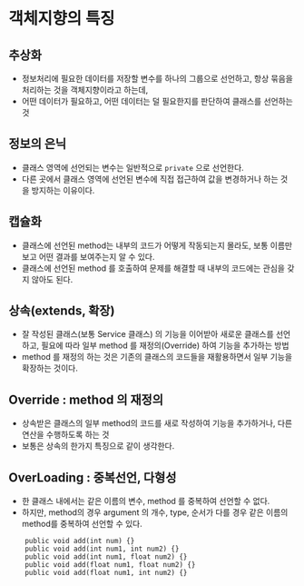 # 객체지향의 특징
## 추상화
* 정보처리에 필요한 데이터를 저장할 변수를 하나의 그룹으로 선언하고, 항상 묶음을 처리하는 것을 객체지향이라고 하는데, 
* 어떤 데이터가 필요하고, 어떤 데이터는 덜 필요한지를 판단하여 클래스를 선언하는 것

## 정보의 은닉
* 클래스 영역에 선언되는 변수는 일반적으로 ```private``` 으로 선언한다.
* 다른 곳에서 클래스 영역에 선언된 변수에 직접 접근하여 값을 변경하거나 하는 것을 방지하는 이유이다. 

## 캡슐화
* 클래스에 선언된 method는 내부의 코드가 어떻게 작동되는지 몰라도, 보통 이름만 보고 어떤 결과를 보여주는지 알 수 있다.
* 클래스에 선언된 method 를 호출하여 문제를 해결할 때 내부의 코드에는 관심을 갖지 않아도 된다.

## 상속(extends, 확장)
* 잘 작성된 클래스(보통 Service 클래스) 의 기능을 이어받아 새로운 클래스를 선언하고, 필요에 따라 일부 method 를 재정의(Override) 하여 기능을 추가하는 방법
* method 를 재정의 하는 것은 기존의 클래스의 코드들을 재활용하면서 일부 기능을 확장하는 것이다.

## Override : method 의 재정의
* 상속받은 클래스의 일부 method의 코드를 새로 작성하여 기능을 추가하거나, 다른 연산을 수행하도록 하는 것
* 보통은 상속의 한가지 특징으로 같이 생각한다.

## OverLoading : 중복선언, 다형성
* 한 클래스 내에서는 같은 이름의 변수, method 를 중복하여 선언할 수 없다.
* 하지만, method의 경우 argument 의 개수, type, 순서가 다를 경우 같은 이름의 method를 중복하여 선언할 수 있다.

```
	public void add(int num) {}
	public void add(int num1, int num2) {}
	public void add(int num1, float num2) {}
	public void add(float num1, float num2) {}
	public void add(float num1, int num2) {}
```

